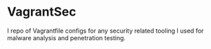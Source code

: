 # VagrantSec
I repo of Vagrantfile configs for any security related tooling I used for malware analysis and penetration testing.
